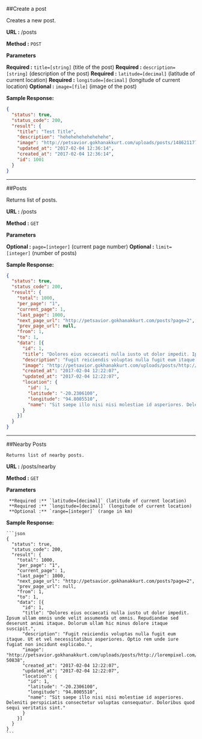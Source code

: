 ##Create a post

  Creates a new post.

**URL :**  /posts

**Method :** `POST`
  
**Parameters**

   **Required :** `title=[string]` (title of the post)
   **Required :** `description=[string]` (description of the post)
   **Required :** `latitude=[decimal]` (latitude of current location)
   **Required :** `longitude=[decimal]` (longitude of current location)
   **Optional :** `image=[file]` (image of the post)

**Sample Response:**

  ```json
  {
    "status": true,
    "status_code": 200,
    "result": {
      "title": "Test Title",
      "description": "hehehehehehehehehe",
      "image": "http://petsavior.gokhanakkurt.com/uploads/posts/1486211774_2a8a5bc96c43321cbb1a7536879376f7.jpg",
      "updated_at": "2017-02-04 12:36:14",
      "created_at": "2017-02-04 12:36:14",
      "id": 1001
    }
  }
  ```
  ----

##Posts

  Returns list of posts.

**URL :**  /posts

**Method :** `GET`
  
**Parameters**

   **Optional :** `page=[integer]` (current page number)
   **Optional :** `limit=[integer]` (number of posts)

**Sample Response:**

  ```json
  {
    "status": true,
    "status_code": 200,
    "result": {
      "total": 1000,
      "per_page": "1",
      "current_page": 1,
      "last_page": 1000,
      "next_page_url": "http://petsavior.gokhanakkurt.com/posts?page=2",
      "prev_page_url": null,
      "from": 1,
      "to": 1,
      "data": [{
        "id": 1,
        "title": "Dolores eius occaecati nulla iusto ut dolor impedit. Ipsum ullam omnis unde velit assumenda ut omnis. Repudiandae sed deserunt animi itaque. Dolorum ullam hic minus dolore itaque suscipit.",
        "description": "Fugit reiciendis voluptas nulla fugit eum itaque. Ut et vel necessitatibus asperiores. Optio rem unde iure fugiat non incidunt explicabo.",
        "image": "http://petsavior.gokhanakkurt.com/uploads/posts/http://lorempixel.com/640/480/?50838",
        "created_at": "2017-02-04 12:22:07",
        "updated_at": "2017-02-04 12:22:07",
        "location": {
          "id": 1,
          "latitude": "-20.2306100",
          "longitude": "94.8005510",
          "name": "Sit saepe illo nisi nisi molestiae id asperiores. Deleniti perspiciatis consectetur voluptas consequatur. Doloribus quod sequi veritatis sint."
        }
      }]
    }
  }
  ```
  ----
  
  ##Nearby Posts
  
    Returns list of nearby posts.

  **URL :**  /posts/nearby

  **Method :** `GET`
    
  **Parameters**

     **Required :** `latitude=[decimal]` (latitude of current location)
     **Required :** `longitude=[decimal]` (longitude of current location)
     **Optional :** `range=[integer]` (range in km)

  **Sample Response:**

    ```json
    {
      "status": true,
      "status_code": 200,
      "result": {
        "total": 1000,
        "per_page": "1",
        "current_page": 1,
        "last_page": 1000,
        "next_page_url": "http://petsavior.gokhanakkurt.com/posts?page=2",
        "prev_page_url": null,
        "from": 1,
        "to": 1,
        "data": [{
          "id": 1,
          "title": "Dolores eius occaecati nulla iusto ut dolor impedit. Ipsum ullam omnis unde velit assumenda ut omnis. Repudiandae sed deserunt animi itaque. Dolorum ullam hic minus dolore itaque suscipit.",
          "description": "Fugit reiciendis voluptas nulla fugit eum itaque. Ut et vel necessitatibus asperiores. Optio rem unde iure fugiat non incidunt explicabo.",
          "image": "http://petsavior.gokhanakkurt.com/uploads/posts/http://lorempixel.com/640/480/?50838",
          "created_at": "2017-02-04 12:22:07",
          "updated_at": "2017-02-04 12:22:07",
          "location": {
            "id": 1,
            "latitude": "-20.2306100",
            "longitude": "94.8005510",
            "name": "Sit saepe illo nisi nisi molestiae id asperiores. Deleniti perspiciatis consectetur voluptas consequatur. Doloribus quod sequi veritatis sint."
          }
        }]
      }
    }
    ```
